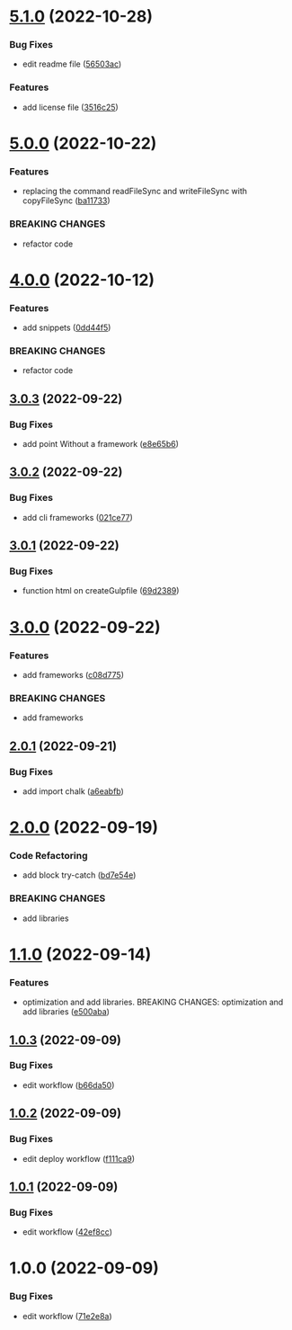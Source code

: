 # [5.1.0](https://github.com/UrijHoruzij/create-gulp-template/compare/v5.0.0...v5.1.0) (2022-10-28)


### Bug Fixes

* edit readme file ([56503ac](https://github.com/UrijHoruzij/create-gulp-template/commit/56503ac98463fdd3e9c649d4c02a1d39eea5ee30))


### Features

* add license file ([3516c25](https://github.com/UrijHoruzij/create-gulp-template/commit/3516c25a1b97a71fd5ee3e7476777f315b59b6b3))

# [5.0.0](https://github.com/UrijHoruzij/create-gulp-template/compare/v4.0.0...v5.0.0) (2022-10-22)


### Features

* replacing the command readFileSync and writeFileSync with copyFileSync ([ba11733](https://github.com/UrijHoruzij/create-gulp-template/commit/ba11733d22101c5400decdb4f510c0b2474698f2))


### BREAKING CHANGES

* refactor code

# [4.0.0](https://github.com/UrijHoruzij/create-gulp-template/compare/v3.0.3...v4.0.0) (2022-10-12)


### Features

* add snippets ([0dd44f5](https://github.com/UrijHoruzij/create-gulp-template/commit/0dd44f58f5b0f9ce11b11fffbb85dfa4ad8760d4))


### BREAKING CHANGES

* refactor code

## [3.0.3](https://github.com/UrijHoruzij/create-gulp-template/compare/v3.0.2...v3.0.3) (2022-09-22)


### Bug Fixes

* add point Without a framework ([e8e65b6](https://github.com/UrijHoruzij/create-gulp-template/commit/e8e65b6fe58b3c16705075dd61da32ba4494b473))

## [3.0.2](https://github.com/UrijHoruzij/create-gulp-template/compare/v3.0.1...v3.0.2) (2022-09-22)


### Bug Fixes

* add cli frameworks ([021ce77](https://github.com/UrijHoruzij/create-gulp-template/commit/021ce7763dfcb58084eabc4830aadd15efb140cd))

## [3.0.1](https://github.com/UrijHoruzij/create-gulp-template/compare/v3.0.0...v3.0.1) (2022-09-22)


### Bug Fixes

* function html on createGulpfile ([69d2389](https://github.com/UrijHoruzij/create-gulp-template/commit/69d2389d9375520f64aeb984e3b4932faf8a5b92))

# [3.0.0](https://github.com/UrijHoruzij/create-gulp-template/compare/v2.0.1...v3.0.0) (2022-09-22)


### Features

* add frameworks ([c08d775](https://github.com/UrijHoruzij/create-gulp-template/commit/c08d7757749384b75dcc3b6ca4aae4bab49c7873))


### BREAKING CHANGES

* add frameworks

## [2.0.1](https://github.com/UrijHoruzij/create-gulp-template/compare/v2.0.0...v2.0.1) (2022-09-21)


### Bug Fixes

* add import chalk ([a6eabfb](https://github.com/UrijHoruzij/create-gulp-template/commit/a6eabfb641673c6829b3fb18445fcc3f3541d1f2))

# [2.0.0](https://github.com/UrijHoruzij/create-gulp-template/compare/v1.1.0...v2.0.0) (2022-09-19)


### Code Refactoring

* add block try-catch ([bd7e54e](https://github.com/UrijHoruzij/create-gulp-template/commit/bd7e54e903a09e0610cbff705c391a953f60f8c3))


### BREAKING CHANGES

* add libraries

# [1.1.0](https://github.com/UrijHoruzij/create-gulp-template/compare/v1.0.3...v1.1.0) (2022-09-14)


### Features

* optimization and add libraries.  BREAKING CHANGES: optimization and add libraries ([e500aba](https://github.com/UrijHoruzij/create-gulp-template/commit/e500aba7de7604320f8dcaf5fc1e859d0daaf5cf))

## [1.0.3](https://github.com/UrijHoruzij/create-gulp-template/compare/v1.0.2...v1.0.3) (2022-09-09)


### Bug Fixes

* edit workflow ([b66da50](https://github.com/UrijHoruzij/create-gulp-template/commit/b66da504607472e84850eca4d4ab4a960906ed24))

## [1.0.2](https://github.com/UrijHoruzij/create-gulp-template/compare/v1.0.1...v1.0.2) (2022-09-09)


### Bug Fixes

* edit deploy workflow ([f111ca9](https://github.com/UrijHoruzij/create-gulp-template/commit/f111ca97f0644b253d56acf80ca8ab43ebdff04b))

## [1.0.1](https://github.com/UrijHoruzij/create-gulp-template/compare/v1.0.0...v1.0.1) (2022-09-09)


### Bug Fixes

* edit workflow ([42ef8cc](https://github.com/UrijHoruzij/create-gulp-template/commit/42ef8cc2f30626c9eafc931d334eaf547461f5ae))

# 1.0.0 (2022-09-09)


### Bug Fixes

* edit workflow ([71e2e8a](https://github.com/UrijHoruzij/create-gulp-template/commit/71e2e8aa86f0114e2092149733e30fee46dca4fb))
